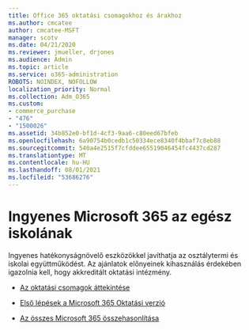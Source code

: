 ```yaml
---
title: Office 365 oktatási csomagokhoz és árakhoz
ms.author: cmcatee
author: cmcatee-MSFT
manager: scotv
ms.date: 04/21/2020
ms.reviewer: jmueller, drjones
ms.audience: Admin
ms.topic: article
ms.service: o365-administration
ROBOTS: NOINDEX, NOFOLLOW
localization_priority: Normal
ms.collection: Adm_O365
ms.custom:
- commerce_purchase
- "476"
- "1500026"
ms.assetid: 34b852e0-bf1d-4cf3-9aa6-c80eed67bfeb
ms.openlocfilehash: 6a90754b0cedb1c50334ece8340f4bbaf7c8eb88
ms.sourcegitcommit: 540a4e2515f7cfddee65519046454fc4437cd287
ms.translationtype: MT
ms.contentlocale: hu-HU
ms.lasthandoff: 08/01/2021
ms.locfileid: "53686276"
---
```

# <a name="get-microsoft-365-free-for-your-entire-school"></a>Ingyenes Microsoft 365 az egész iskolának

Ingyenes hatékonyságnövelő eszközökkel javíthatja az osztálytermi és iskolai együttműködést. Az ajánlatok előnyeinek kihasználás érdekében igazolnia kell, hogy akkreditált oktatási intézmény.
  
- [Az oktatási csomagok áttekintése](https://products.office.com/academic/compare-office-365-education-plans)

- [Első lépések a Microsoft 365 Oktatási verzió](https://support.office.com/article/get-started-with-office-365-education-ab02abe5-a1ee-458c-b749-5b44416ccf14?wt.mc_id=o365_portal_mmaven&ui=en-US&rs=en-US&ad=US)

- [Az összes Microsoft 365 összehasonlítása](https://products.office.com/business/compare-more-office-365-for-business-plans)